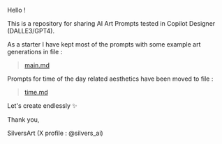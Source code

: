Hello !

This is a repository for sharing AI Art Prompts tested in Copilot Designer (DALLE3/GPT4).

As a starter I have kept most of the prompts with some example art generations in file :
> [main.md](main.md)

Prompts for time of the day related aesthetics have been moved to file :
> [time.md](time.md)

Let's create endlessly ✨️ 

Thank you,

SilversArt (X profile : @silvers_ai)
